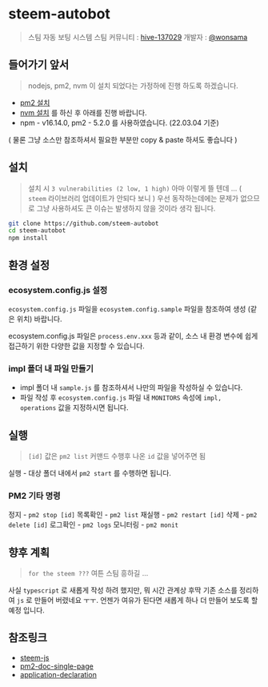 # steem-autobot

> 스팀 자동 보팅 시스템
> 스팀 커뮤니티 : [hive-137029](https://steemit.com/trending/hive-137029)
> 개발자 : [@wonsama](https://steemit.com/@wonsama)

## 들어가기 앞서

> nodejs, pm2, nvm 이 설치 되었다는 가정하에 진행 하도록 하겠습니다.

* [pm2 설치](https://pm2.keymetrics.io/docs/usage/pm2-doc-single-page/)
* [nvm 설치](https://github.com/nvm-sh/nvm) 를 하신 후 아래를 진행 바랍니다.
* npm - v16.14.0, pm2 - 5.2.0 를 사용하였습니다. (22.03.04 기준)

( 물론 그냥 소스만 참조하셔서 필요한 부분만 copy & paste 하셔도 좋습니다 )

## 설치

> 설치 시 `3 vulnerabilities (2 low, 1 high)` 아마 이렇게 뜰 텐데 ... ( `steem` 라이브러리 업데이트가 안되다 보니 ) 우선 동작하는데에는 문제가 없으므로 그냥 사용하셔도 큰 이슈는 발생하지 않을 것이라 생각 됩니다.

```sh
git clone https://github.com/steem-autobot
cd steem-autobot
npm install
```

## 환경 설정

### ecosystem.config.js 설정

`ecosystem.config.js` 파일을 `ecosystem.config.sample` 파일을 참조하여 생성 (같은 위치) 바랍니다.

ecosystem.config.js 파일은 `process.env.xxx` 등과 같이, 소스 내 환경 변수에 쉽게 접근하기 위한 다양한 값을 지정할 수 있습니다.

### impl 폴더 내 파일 만들기

* impl 폴더 내 `sample.js` 를 참조하셔서 나만의 파일을 작성하실 수 있습니다.
* 파일 작성 후 `ecosystem.config.js` 파일 내 `MONITORS` 속성에 `impl, operations` 값을 지정하시면 됩니다.

## 실행

> `[id]` 값은 `pm2 list` 커맨드 수행후 나온 `id` 값을 넣어주면 됨

실행 - 대상 폴더 내에서 `pm2 start` 를 수행하면 됩니다.

### PM2 기타 명령

정지 - `pm2 stop [id]`
목록확인 - `pm2 list`
재실행 - `pm2 restart [id]`
삭제 - `pm2 delete [id]`
로그확인 - `pm2 logs`
모니터링 - `pm2 monit`

## 향후 계획

> `for the steem ???` 여튼 스팀 흥하길 ...

사실 `typescript` 로 새롭게 작성 하려 했지만, 뭐 시간 관계상 후딱 기존 소스를 정리하여 `js` 로 만들어 버렸네요 ㅜㅜ. 언젠가 여유가 된다면 새롭게 하나 더 만들어 보도록 할 예정 입니다.

## 참조링크

* [steem-js](https://github.com/steemit/steem-js/tree/master/doc)
* [pm2-doc-single-page](https://pm2.keymetrics.io/docs/usage/pm2-doc-single-page/)
* [application-declaration](https://pm2.keymetrics.io/docs/usage/application-declaration/)